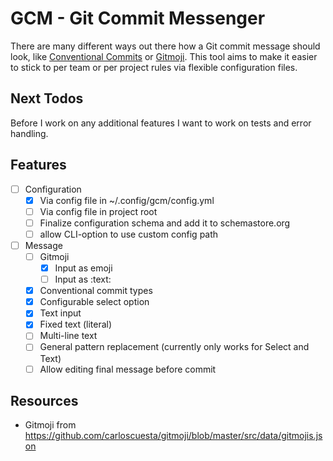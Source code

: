 # GCM - Git Commit Messenger

There are many different ways out there how a Git commit message should look, like [Conventional Commits](https://www.conventionalcommits.org/en/v1.0.0/) or [Gitmoji](https://gitmoji.dev). This tool aims to make it easier to stick to per team or per project rules via flexible configuration files.

## Next Todos

Before I work on any additional features I want to work on tests and error handling.

## Features

- [ ] Configuration
  - [x] Via config file in ~/.config/gcm/config.yml
  - [ ] Via config file in project root
  - [ ] Finalize configuration schema and add it to schemastore.org
  - [ ] allow CLI-option to use custom config path
- [ ] Message
  - [ ] Gitmoji
    - [x] Input as emoji
    - [ ] Input as :text:
  - [x] Conventional commit types
  - [x] Configurable select option
  - [x] Text input
  - [x] Fixed text (literal)
  - [ ] Multi-line text
  - [ ] General pattern replacement (currently only works for Select and Text)
  - [ ] Allow editing final message before commit

## Resources

- Gitmoji from https://github.com/carloscuesta/gitmoji/blob/master/src/data/gitmojis.json
